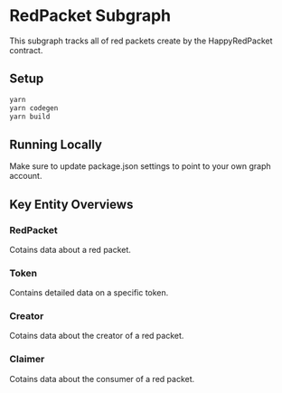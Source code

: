 # RedPacket Subgraph

This subgraph tracks all of red packets create by the HappyRedPacket contract.

## Setup

```bash
yarn
yarn codegen
yarn build
```

## Running Locally

Make sure to update package.json settings to point to your own graph account.

## Key Entity Overviews

### RedPacket

Cotains data about a red packet.

### Token

Contains detailed data on a specific token.

### Creator

Cotains data about the creator of a red packet.

### Claimer

Cotains data about the consumer of a red packet.
